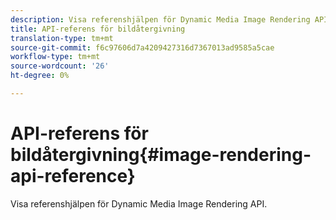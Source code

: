 ```yaml
---
description: Visa referenshjälpen för Dynamic Media Image Rendering API.
title: API-referens för bildåtergivning
translation-type: tm+mt
source-git-commit: f6c97606d7a4209427316d7367013ad9585a5cae
workflow-type: tm+mt
source-wordcount: '26'
ht-degree: 0%

---
```



# API-referens för bildåtergivning{#image-rendering-api-reference}

Visa referenshjälpen för Dynamic Media Image Rendering API.

